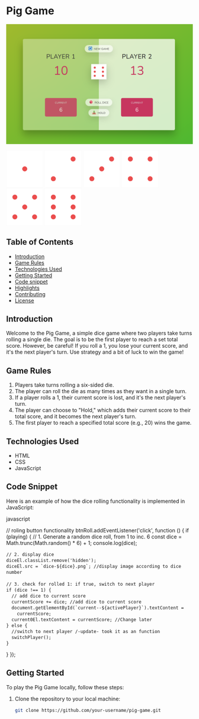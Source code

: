 # Pig Game

<img src="assets/gameplay.png" alt="screenshot" width="700">
<p align="left">
  <img src="assets/dice-1.png" width="100">
  <img src="assets/dice-2.png" width="100">
  <img src="assets/dice-3.png" width="100">
  <img src="assets/dice-4.png" width="100">
  <img src="assets/dice-5.png" width="100">
  <img src="assets/dice-6.png" width="100">
</p>


## Table of Contents

- [Introduction](#introduction)
- [Game Rules](#game-rules)
- [Technologies Used](#technologies-used)
- [Getting Started](#getting-started)
- [Code snippet](#Technologies-Used)
- [Highlights](#highlights)
- [Contributing](#contributing)
- [License](#license)

## Introduction

Welcome to the Pig Game, a simple dice game where two players take turns rolling a single die. The goal is to be the first player to reach a set total score. However, be careful! If you roll a 1, you lose your current score, and it's the next player's turn. Use strategy and a bit of luck to win the game!

## Game Rules

1. Players take turns rolling a six-sided die.
2. The player can roll the die as many times as they want in a single turn.
3. If a player rolls a 1, their current score is lost, and it's the next player's turn.
4. The player can choose to "Hold," which adds their current score to their total score, and it becomes the next player's turn.
5. The first player to reach a specified total score (e.g., 20) wins the game.

## Technologies Used

- HTML
- CSS
- JavaScript

## Code Snippet

Here is an example of how the dice rolling functionality is implemented in JavaScript:

javascript

// roling button functionality
btnRoll.addEventListener('click', function () {
  if (playing) {
    // 1. Generate a random dice roll, from 1 to inc. 6
    const dice = Math.trunc(Math.random() * 6) + 1;
    console.log(dice);

    // 2. display dice
    diceEl.classList.remove('hidden');
    diceEl.src = `dice-${dice}.png`; //display image according to dice number

    // 3. check for rolled 1: if true, switch to next player
    if (dice !== 1) {
      // add dice to current score
      currentScore += dice; //add dice to current score
      document.getElementById(`current--${activePlayer}`).textContent =
        currentScore;
      current0El.textContent = currentScore; //Change later
    } else {
      //switch to next player /-update- took it as an function
      switchPlayer();
    }
  }
});

## Getting Started

To play the Pig Game locally, follow these steps:

1. Clone the repository to your local machine:

   ```bash
   git clone https://github.com/your-username/pig-game.git
